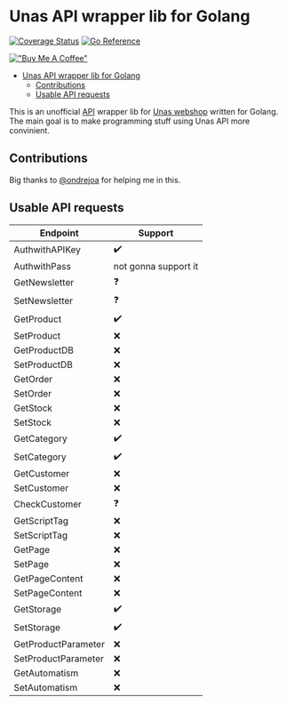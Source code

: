 # Unas API wrapper lib for Golang
[![Coverage Status](https://coveralls.io/repos/github/perryd01/unaswrappergo/badge.svg?branch=main)](https://coveralls.io/github/perryd01/unaswrappergo?branch=main) [![Go Reference](https://pkg.go.dev/badge/github.com/perryd01/unaswrappergo.svg)](https://pkg.go.dev/github.com/perryd01/unaswrappergo)

[!["Buy Me A Coffee"](https://www.buymeacoffee.com/assets/img/custom_images/orange_img.png)](https://www.buymeacoffee.com/perrydlol)

- [Unas API wrapper lib for Golang](#unas-api-wrapper-lib-for-golang)
  - [Contributions](#contributions)
  - [Usable API requests](#usable-api-requests)


This is an unofficial [API](https://unas.hu/tudastar/api) wrapper lib for [Unas webshop](https://unas.hu/) written for Golang. The main goal is to make programming stuff using Unas API more convinient.
## Contributions
Big thanks to [@ondrejoa](https://github.com/ondrejoa) for helping me in this.

## Usable API requests

| Endpoint            | Support              |
|---------------------|----------------------|
| AuthwithAPIKey      | :heavy_check_mark:   |
| AuthwithPass        | not gonna support it |
| GetNewsletter       | :question:           |
| SetNewsletter       | :question:           |
| GetProduct          | :heavy_check_mark:   |
| SetProduct          | :x:                  |
| GetProductDB        | :x:                  |
| SetProductDB        | :x:                  |
| GetOrder            | :x:                  |
| SetOrder            | :x:                  |
| GetStock            | :x:                  |
| SetStock            | :x:                  |
| GetCategory         | :heavy_check_mark:   |
| SetCategory         | :heavy_check_mark:   |
| GetCustomer         | :x:                  |
| SetCustomer         | :x:                  |
| CheckCustomer       | :question:           |
| GetScriptTag        | :x:                  |
| SetScriptTag        | :x:                  |
| GetPage             | :x:                  |
| SetPage             | :x:                  |
| GetPageContent      | :x:                  |
| SetPageContent      | :x:                  |
| GetStorage          | :heavy_check_mark:   |
| SetStorage          | :heavy_check_mark:   |
| GetProductParameter | :x:                  |
| SetProductParameter | :x:                  |
| GetAutomatism       | :x:                  |
| SetAutomatism       | :x:                  |
